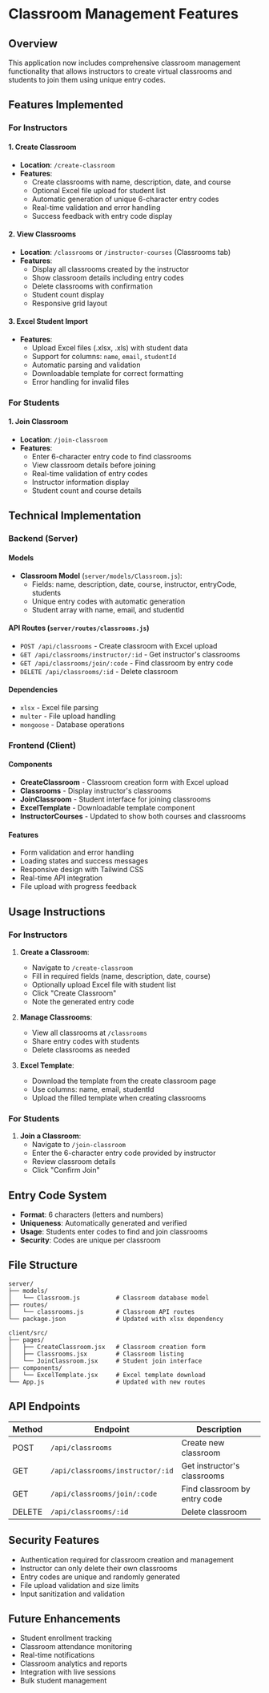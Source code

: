 # Classroom Management Features

## Overview
This application now includes comprehensive classroom management functionality that allows instructors to create virtual classrooms and students to join them using unique entry codes.

## Features Implemented

### For Instructors

#### 1. Create Classroom
- **Location**: `/create-classroom`
- **Features**:
  - Create classrooms with name, description, date, and course
  - Optional Excel file upload for student list
  - Automatic generation of unique 6-character entry codes
  - Real-time validation and error handling
  - Success feedback with entry code display

#### 2. View Classrooms
- **Location**: `/classrooms` or `/instructor-courses` (Classrooms tab)
- **Features**:
  - Display all classrooms created by the instructor
  - Show classroom details including entry codes
  - Delete classrooms with confirmation
  - Student count display
  - Responsive grid layout

#### 3. Excel Student Import
- **Features**:
  - Upload Excel files (.xlsx, .xls) with student data
  - Support for columns: `name`, `email`, `studentId`
  - Automatic parsing and validation
  - Downloadable template for correct formatting
  - Error handling for invalid files

### For Students

#### 1. Join Classroom
- **Location**: `/join-classroom`
- **Features**:
  - Enter 6-character entry code to find classrooms
  - View classroom details before joining
  - Real-time validation of entry codes
  - Instructor information display
  - Student count and course details

## Technical Implementation

### Backend (Server)

#### Models
- **Classroom Model** (`server/models/Classroom.js`):
  - Fields: name, description, date, course, instructor, entryCode, students
  - Unique entry codes with automatic generation
  - Student array with name, email, and studentId

#### API Routes (`server/routes/classrooms.js`)
- `POST /api/classrooms` - Create classroom with Excel upload
- `GET /api/classrooms/instructor/:id` - Get instructor's classrooms
- `GET /api/classrooms/join/:code` - Find classroom by entry code
- `DELETE /api/classrooms/:id` - Delete classroom

#### Dependencies
- `xlsx` - Excel file parsing
- `multer` - File upload handling
- `mongoose` - Database operations

### Frontend (Client)

#### Components
- **CreateClassroom** - Classroom creation form with Excel upload
- **Classrooms** - Display instructor's classrooms
- **JoinClassroom** - Student interface for joining classrooms
- **ExcelTemplate** - Downloadable template component
- **InstructorCourses** - Updated to show both courses and classrooms

#### Features
- Form validation and error handling
- Loading states and success messages
- Responsive design with Tailwind CSS
- Real-time API integration
- File upload with progress feedback

## Usage Instructions

### For Instructors

1. **Create a Classroom**:
   - Navigate to `/create-classroom`
   - Fill in required fields (name, description, date, course)
   - Optionally upload Excel file with student list
   - Click "Create Classroom"
   - Note the generated entry code

2. **Manage Classrooms**:
   - View all classrooms at `/classrooms`
   - Share entry codes with students
   - Delete classrooms as needed

3. **Excel Template**:
   - Download the template from the create classroom page
   - Use columns: name, email, studentId
   - Upload the filled template when creating classrooms

### For Students

1. **Join a Classroom**:
   - Navigate to `/join-classroom`
   - Enter the 6-character entry code provided by instructor
   - Review classroom details
   - Click "Confirm Join"

## Entry Code System

- **Format**: 6 characters (letters and numbers)
- **Uniqueness**: Automatically generated and verified
- **Usage**: Students enter codes to find and join classrooms
- **Security**: Codes are unique per classroom

## File Structure

```
server/
├── models/
│   └── Classroom.js          # Classroom database model
├── routes/
│   └── classrooms.js         # Classroom API routes
└── package.json              # Updated with xlsx dependency

client/src/
├── pages/
│   ├── CreateClassroom.jsx   # Classroom creation form
│   ├── Classrooms.jsx        # Classroom listing
│   └── JoinClassroom.jsx     # Student join interface
├── components/
│   └── ExcelTemplate.jsx     # Excel template download
└── App.js                    # Updated with new routes
```

## API Endpoints

| Method | Endpoint | Description |
|--------|----------|-------------|
| POST | `/api/classrooms` | Create new classroom |
| GET | `/api/classrooms/instructor/:id` | Get instructor's classrooms |
| GET | `/api/classrooms/join/:code` | Find classroom by entry code |
| DELETE | `/api/classrooms/:id` | Delete classroom |

## Security Features

- Authentication required for classroom creation and management
- Instructor can only delete their own classrooms
- Entry codes are unique and randomly generated
- File upload validation and size limits
- Input sanitization and validation

## Future Enhancements

- Student enrollment tracking
- Classroom attendance monitoring
- Real-time notifications
- Classroom analytics and reports
- Integration with live sessions
- Bulk student management 